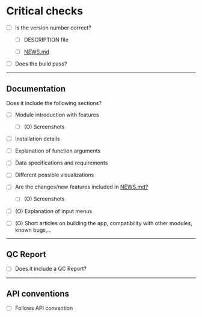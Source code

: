 # Critical checks

- [ ] Is the version number correct?

  - [ ] DESCRIPTION file

  - [ ] [NEWS.md](http://news.md/)

- [ ] Does the build pass?

---

## Documentation

Does it include the following sections?

- [ ] Module introduction with features

  - [ ] (O) Screenshots

- [ ] Installation details

- [ ] Explanation of function arguments

- [ ] Data specifications and requirements

- [ ] Different possible visualizations

-  [ ] Are the changes/new features included in [NEWS.md?](http://news.md/)

  - [ ] (O) Screenshots

- [ ] (O) Explanation of input menus

- [ ] (O) Short articles on building the app, compatibility with other modules, known bugs,...

---

## QC Report

- [ ] Does it include a QC Report?

---

## API conventions

- [ ] Follows API convention
